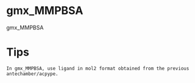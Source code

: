 # gmx_MMPBSA
gmx_MMPBSA
# Tips
    In gmx_MMPBSA, use ligand in mol2 format obtained from the previous antechamber/acpype.
